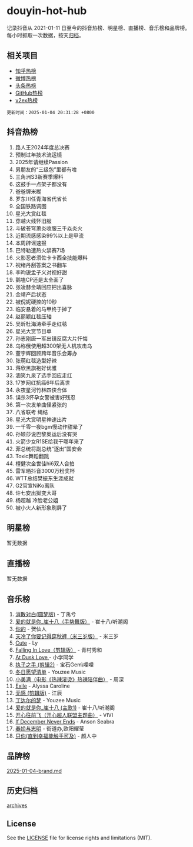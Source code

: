 # douyin-hot-hub

记录抖音从 2021-01-11 日至今的抖音热榜、明星榜、直播榜、音乐榜和品牌榜。每小时抓取一次数据，按天[归档](archives)。

## 相关项目

- [知乎热榜](https://github.com/lonnyzhang423/zhihu-hot-hub)
- [微博热榜](https://github.com/lonnyzhang423/weibo-hot-hub)
- [头条热榜](https://github.com/lonnyzhang423/toutiao-hot-hub)
- [GitHub热榜](https://github.com/lonnyzhang423/github-hot-hub)
- [v2ex热榜](https://github.com/lonnyzhang423/v2ex-hot-hub)


`更新时间：2025-01-04 20:31:28 +0800`

## 抖音热榜

1. 路人王2024年度总决赛
1. 预制过年技术流运镜
1. 2025年请继续Passion
1. 男朋友的“三级包”里都有啥
1. 三角洲S3新赛季爆料
1. 这鼓手一点架子都没有
1. 爸爸牌米糊
1. 罗东川任青海省代省长
1. 全国铁路调图
1. 星光大赏红毯
1. 穿越火线怀旧服
1. 斗破苍穹萧炎收服三千焱炎火
1. 近期流感感染99%以上是甲流
1. 本周辟谣速报
1. 巴特勒遭热火禁赛7场
1. 火影忍者须佐卡卡西全技能爆料
1. 祝绪丹刮答案之书翻车
1. 李昀锐孟子义对视好甜
1. 鹅嗑CP还是太全面了
1. 张凌赫金靖回应把出喜脉
1. 金靖产后状态
1. 被倪妮硬控的10秒
1. 临安悬着的马甲终于掉了
1. 赵丽颖红毯压轴
1. 吴昕杜海涛牵手走红毯
1. 星光大赏节目单
1. 孙志刚唐一军出镜反腐大片忏悔
1. 乌称俄使用超300架无人机攻击乌
1. 董宇辉回顾跨年音乐会筹办
1. 张萌红毯造型好辣
1. 蒋欣黑旗袍好优雅
1. 涵笑九泉了选手回应走红
1. 17岁网红抗癌6年后离世
1. 永夜星河竹林四侠合体
1. 误杀3怀孕女警被害好残忍
1. 第一次发单曲怪紧张的
1. 八省联考 绳结
1. 星光大赏明星神速出片
1. 一千零一夜bgm慢动作甜晕了
1. 孙颖莎说巴黎奥运后没有哭
1. 火箭少女R1SE给我干哪年来了
1. 菲总统将副总统“逐出”国安会
1. Toxic舞蹈翻跳
1. 檀健次金世佳hi6双人合拍
1. 雷军晒抖音3000万粉奖杯
1. WTT总结樊振东生涯成就
1. G2官宣NiKo离队
1. 许七安出狱变大哥
1. 杨超越 冷脸老公姐
1. 被小火人新形象刷屏了

## 明星榜

暂无数据

## 直播榜

暂无数据

## 音乐榜

1. [消散对白(圆梦版)](https://sf5-hl-cdn-tos.douyinstatic.com/obj/tos-cn-ve-2774/og4jB5I5IizzoZVAAAzWgBMAsMDWoArfwBOiFs) - 丁禹兮
1. [爱的就是你_崔十八（手势舞版）](https://sf5-hl-cdn-tos.douyinstatic.com/obj/tos-cn-ve-2774/oApB2AigNyB4sTw7JhBOikMAf0oDJzMWBuIrgm) - 崔十八/听潮阁
1. [你的](https://sf5-hl-cdn-tos.douyinstatic.com/obj/tos-cn-ve-2774/oYuIeKf42jB7sEV6B2upMdpYAgfrQWj0FeRegh) - 贺仙人
1. [天冷了你要记得穿秋裤（米三岁版）](https://sf5-hl-cdn-tos.douyinstatic.com/obj/tos-cn-ve-2774/oQlIwVIDWiZ6BQilAorS7MA0AgCkQDvcZAdm1) - 米三岁
1. [Cute](https://sf6-cdn-tos.douyinstatic.com/obj/tos-cn-ve-2774/o4IbIzHWKAAB4wsS5qMBRiiAlEBGTpQRNfFvuo) - Ly
1. [Falling In Love（剪辑版）](https://sf5-hl-cdn-tos.douyinstatic.com/obj/tos-cn-ve-2774/o8ajpA8zzgBPahbBIO8AcKGBLJezFCRd1wfP9f) - 青村秀和
1. [ At Dusk  Love ](https://sf5-hl-cdn-tos.douyinstatic.com/obj/tos-cn-ve-2774/o8CrpCf5CaYgI4ZrtQgMQAFEfuGqNnRSDQAPBc) - 小学同学
1. [执子之手 (剪辑2)](https://sf5-hl-cdn-tos.douyinstatic.com/obj/tos-cn-ve-2774/oUoZLQjCc31XzqsBnBQUNgeKtYPBcgbFDwtfcu) - 宝石Gem\哩哩
1. [冬日愿望清单](https://sf5-hl-cdn-tos.douyinstatic.com/obj/tos-cn-ve-2774/oIIgUOeamCFCVAzxN6MFRLIBlLGpUqQxeeHrLE) - Youzee Music
1. [小美满（电影《热辣滚烫》热辣陪伴曲）](https://sf5-hl-cdn-tos.douyinstatic.com/obj/tos-cn-ve-2774/o0GAn2lSgfZIDUgtevCGDQYnFg4CwnrBaxbTZL) - 周深
1. [Exile](https://sf5-hl-cdn-tos.douyinstatic.com/obj/tos-cn-ve-2774/oYj4gAQTknKE3WW0Je8KGmQ7z1cA4FefwtbufD) - Alyssa Caroline
1. [无感 (剪辑版)](https://sf5-hl-cdn-tos.douyinstatic.com/obj/tos-cn-ve-2774/o0eIsUzJBDlQaQFC5OFlgbMEZC1TFYBftOBn6p) - 江辰
1. [丁达尔的梦](https://sf5-hl-cdn-tos.douyinstatic.com/obj/tos-cn-ve-2774/oMU3WirUZBVQkAC9ccG5P2IQirziZM2RTInUY) - Youzee Music
1. [爱的就是你_崔十八 (主歌1)](https://sf5-hl-cdn-tos.douyinstatic.com/obj/tos-cn-ve-2774/oI5BO5DhFZ6UTcNCnZaOCBLtZ7WIMQGfgnXf5E) - 崔十八/听潮阁
1. [开心往前飞（开心超人联盟主题曲）](https://sf5-hl-cdn-tos.douyinstatic.com/obj/tos-cn-ve-2774/9d8fb7c82cf1421fb93a9fe925275e0a) - VIVI
1. [If December Never Ends](https://sf5-hl-cdn-tos.douyinstatic.com/obj/tos-cn-ve-2774/oY1IQMoTgCFIBg8RZifyqlBBt1UFgitTYmxeOS) - Anson Seabra
1. [春娇与志明](https://sf5-hl-cdn-tos.douyinstatic.com/obj/tos-cn-ve-2774/e530d8fceb7044b39707d7f9ff54add1) - 街道办,欧阳耀莹
1. [只你(直到幸福能触手可及)](https://sf5-hl-cdn-tos.douyinstatic.com/obj/tos-cn-ve-2774/o0lBkRDzFTeaVSUz3ZZSCBVtZ5DIMQGfgmEAuE) - 颜人中

## 品牌榜

[2025-01-04-brand.md](archives/2025-01-04-brand.md)

## 历史归档

[archives](archives)

## License

See the [LICENSE](LICENSE) file for license rights and limitations (MIT).
